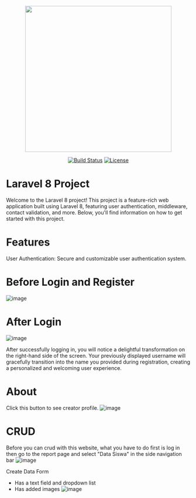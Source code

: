 <p align="center"><a href="https://laravel.com" target="_blank"><img src="https://raw.githubusercontent.com/laravel/art/master/logo-lockup/5%20SVG/2%20CMYK/1%20Full%20Color/laravel-logolockup-cmyk-red.svg" width="400"></a></p>

<p align="center">
<a href="https://travis-ci.org/laravel/framework"><img src="https://travis-ci.org/laravel/framework.svg" alt="Build Status"></a>
<a href="https://packagist.org/packages/laravel/framework"><img src="https://img.shields.io/packagist/l/laravel/framework" alt="License"></a>
</p>

# Laravel 8 Project
Welcome to the Laravel 8 project! This project is a feature-rich web application built using Laravel 8, featuring user authentication, middleware, contact validation, and more. Below, you'll find information on how to get started with this project.

# Features
User Authentication: Secure and customizable user authentication system.
# Before Login and Register
![image](https://github.com/davarezza/Academic-Laravel-8-App/assets/132239881/84eea3c1-7568-4322-b1f8-99b2bae73c45)
# After Login

![image](https://github.com/davarezza/Academic-Laravel-8-App/assets/132239881/4f0416dd-5db7-4156-aa6c-53d1fec462e9)

After successfully logging in, you will notice a delightful transformation on the right-hand side of the screen. Your previously displayed username will gracefully transition into the name you provided during registration, creating a personalized and welcoming user experience.

# About 
Click this button to see creator profile.
![image](https://github.com/davarezza/Academic-Laravel-8-App/assets/132239881/1b8667cd-4ef4-44db-b609-5f92fba3e3fa)

# CRUD
Before you can crud with this website, what you have to do first is log in then go to the report page and select "Data Siswa" in the side navigation bar
![image](https://github.com/davarezza/Academic-Laravel-8-App/assets/132239881/63568095-9101-4653-bfd4-55a5fc390e9d)

Create Data Form
- Has a text field and dropdown list
- Has added images
![image](https://github.com/davarezza/Academic-Laravel-8-App/assets/132239881/ae2ac20f-7e44-4346-8c0a-4888fb6c8508)



